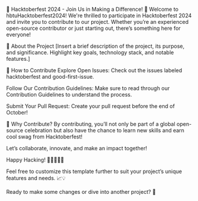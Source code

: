 🎉 Hacktoberfest 2024 - Join Us in Making a Difference! 🎉
Welcome to hbtuHacktoberfest2024! We're thrilled to participate in Hacktoberfest 2024 and invite you to contribute to our project. Whether you’re an experienced open-source contributor or just starting out, there’s something here for everyone!

🌟 About the Project
[Insert a brief description of the project, its purpose, and significance. Highlight key goals, technology stack, and notable features.]

🚀 How to Contribute
Explore Open Issues: Check out the issues labeled hacktoberfest and good-first-issue.

Follow Our Contribution Guidelines: Make sure to read through our Contribution Guidelines to understand the process.

Submit Your Pull Request: Create your pull request before the end of October!

🎁 Why Contribute?
By contributing, you’ll not only be part of a global open-source celebration but also have the chance to learn new skills and earn cool swag from Hacktoberfest!

Let’s collaborate, innovate, and make an impact together!

Happy Hacking! 👩‍💻👨‍💻✨

Feel free to customize this template further to suit your project’s unique features and needs. 📈💡

Ready to make some changes or dive into another project? 🚀